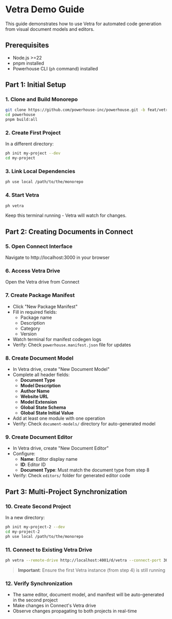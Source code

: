 # Vetra Demo Guide

This guide demonstrates how to use Vetra for automated code generation from visual document models and editors.

## Prerequisites

- Node.js >=22
- pnpm installed
- Powerhouse CLI (`ph` command) installed

## Part 1: Initial Setup

### 1. Clone and Build Monorepo
```bash
git clone https://github.com/powerhouse-inc/powerhouse.git -b feat/vetra-package-documents
cd powerhouse
pnpm build:all
```

### 2. Create First Project
In a different directory:
```bash
ph init my-project --dev
cd my-project
```

### 3. Link Local Dependencies
```bash
ph use local /path/to/the/monorepo
```

### 4. Start Vetra
```bash
ph vetra
```
Keep this terminal running - Vetra will watch for changes.

## Part 2: Creating Documents in Connect

### 5. Open Connect Interface
Navigate to http://localhost:3000 in your browser

### 6. Access Vetra Drive
Open the Vetra drive from Connect

### 7. Create Package Manifest
- Click "New Package Manifest"
- Fill in required fields:
  - Package name
  - Description
  - Category
  - Version
- Watch terminal for manifest codegen logs
- Verify: Check `powerhouse.manifest.json` file for updates

### 8. Create Document Model
- In Vetra drive, create "New Document Model"
- Complete all header fields:
  - **Document Type**
  - **Model Description**
  - **Author Name**
  - **Website URL**
  - **Model Extension**
  - **Global State Schema**
  - **Global State Initial Value**
- Add at least one module with one operation
- Verify: Check `document-models/` directory for auto-generated model

### 9. Create Document Editor
- In Vetra drive, create "New Document Editor"
- Configure:
  - **Name**: Editor display name
  - **ID**: Editor ID
  - **Document Type**: Must match the document type from step 8
- Verify: Check `editors/` folder for generated editor code

## Part 3: Multi-Project Synchronization

### 10. Create Second Project
In a new directory:
```bash
ph init my-project-2 --dev
cd my-project-2
ph use local /path/to/the/monorepo
```

### 11. Connect to Existing Vetra Drive
```bash
ph vetra --remote-drive http://localhost:4001/d/vetra --connect-port 3003 --reactor-port 4005
```

> **Important**: Ensure the first Vetra instance (from step 4) is still running

### 12. Verify Synchronization
- The same editor, document model, and manifest will be auto-generated in the second project
- Make changes in Connect's Vetra drive
- Observe changes propagating to both projects in real-time

